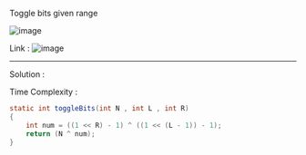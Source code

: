 Toggle bits given range

![image](https://user-images.githubusercontent.com/23376002/170080859-f2dd567e-1d71-4ab3-ba60-86098bf0e09b.png)


Link : ![image](https://user-images.githubusercontent.com/23376002/170080933-49539ea8-ff6d-4cb4-845d-735097cdf182.png)


------------------------------------------------------------------------------------------------------------------------------------------------------


Solution :

Time Complexity :


```java
static int toggleBits(int N , int L , int R) 
{
    int num = ((1 << R) - 1) ^ ((1 << (L - 1)) - 1);
    return (N ^ num);
}
```


